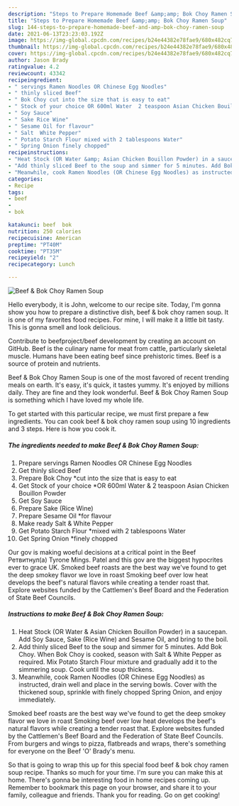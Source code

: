 ```yaml
---
description: "Steps to Prepare Homemade Beef &amp;amp; Bok Choy Ramen Soup"
title: "Steps to Prepare Homemade Beef &amp;amp; Bok Choy Ramen Soup"
slug: 144-steps-to-prepare-homemade-beef-and-amp-bok-choy-ramen-soup
date: 2021-06-13T23:23:03.192Z
image: https://img-global.cpcdn.com/recipes/b24e44382e78fae9/680x482cq70/beef-bok-choy-ramen-soup-recipe-main-photo.jpg
thumbnail: https://img-global.cpcdn.com/recipes/b24e44382e78fae9/680x482cq70/beef-bok-choy-ramen-soup-recipe-main-photo.jpg
cover: https://img-global.cpcdn.com/recipes/b24e44382e78fae9/680x482cq70/beef-bok-choy-ramen-soup-recipe-main-photo.jpg
author: Jason Brady
ratingvalue: 4.2
reviewcount: 43342
recipeingredient:
- " servings Ramen Noodles OR Chinese Egg Noodles"
- " thinly sliced Beef"
- " Bok Choy cut into the size that is easy to eat"
- " Stock of your choice OR 600ml Water  2 teaspoon Asian Chicken Bouillon Powder"
- " Soy Sauce"
- " Sake Rice Wine"
- " Sesame Oil for flavour"
- " Salt  White Pepper"
- " Potato Starch Flour mixed with 2 tablespoons Water"
- " Spring Onion finely chopped"
recipeinstructions:
- "Heat Stock (OR Water &amp; Asian Chicken Bouillon Powder) in a saucepan. Add Soy Sauce, Sake (Rice Wine) and Sesame Oil, and bring to the boil."
- "Add thinly sliced Beef to the soup and simmer for 5 minutes. Add Bok Choy. When Bok Choy is cooked, season with Salt &amp; White Pepper as required. Mix Potato Starch Flour mixture and gradually add it to the simmering soup. Cook until the soup thickens."
- "Meanwhile, cook Ramen Noodles (OR Chinese Egg Noodles) as instructed, drain well and place in the serving bowls. Cover with the thickened soup, sprinkle with finely chopped Spring Onion, and enjoy immediately."
categories:
- Recipe
tags:
- beef
- 
- bok

katakunci: beef  bok 
nutrition: 250 calories
recipecuisine: American
preptime: "PT40M"
cooktime: "PT35M"
recipeyield: "2"
recipecategory: Lunch

---
```



![Beef &amp; Bok Choy Ramen Soup](https://img-global.cpcdn.com/recipes/b24e44382e78fae9/680x482cq70/beef-bok-choy-ramen-soup-recipe-main-photo.jpg)

Hello everybody, it is John, welcome to our recipe site. Today, I'm gonna show you how to prepare a distinctive dish, beef &amp; bok choy ramen soup. It is one of my favorites food recipes. For mine, I will make it a little bit tasty. This is gonna smell and look delicious.

Contribute to beefproject/beef development by creating an account on GitHub. Beef is the culinary name for meat from cattle, particularly skeletal muscle. Humans have been eating beef since prehistoric times. Beef is a source of protein and nutrients.

Beef &amp; Bok Choy Ramen Soup is one of the most favored of recent trending meals on earth. It's easy, it's quick, it tastes yummy. It's enjoyed by millions daily. They are fine and they look wonderful. Beef &amp; Bok Choy Ramen Soup is something which I have loved my whole life.


To get started with this particular recipe, we must first prepare a few ingredients. You can cook beef &amp; bok choy ramen soup using 10 ingredients and 3 steps. Here is how you cook it.

<!--inarticleads1-->

##### The ingredients needed to make Beef &amp; Bok Choy Ramen Soup:

1. Prepare  servings Ramen Noodles OR Chinese Egg Noodles
1. Get  thinly sliced Beef
1. Prepare  Bok Choy *cut into the size that is easy to eat
1. Get  Stock of your choice *OR 600ml Water &amp; 2 teaspoon Asian Chicken Bouillon Powder
1. Get  Soy Sauce
1. Prepare  Sake (Rice Wine)
1. Prepare  Sesame Oil *for flavour
1. Make ready  Salt &amp; White Pepper
1. Get  Potato Starch Flour *mixed with 2 tablespoons Water
1. Get  Spring Onion *finely chopped


Our gov is making woeful decisions at a critical point in the Beef Ретвитнул(а) Tyrone Mings. Patel and this gov are the biggest hypocrites ever to grace UK. Smoked beef roasts are the best way we&#39;ve found to get the deep smokey flavor we love in roast Smoking beef over low heat develops the beef&#39;s natural flavors while creating a tender roast that. Explore websites funded by the Cattlemen&#39;s Beef Board and the Federation of State Beef Councils. 

<!--inarticleads2-->

##### Instructions to make Beef &amp; Bok Choy Ramen Soup:

1. Heat Stock (OR Water &amp; Asian Chicken Bouillon Powder) in a saucepan. Add Soy Sauce, Sake (Rice Wine) and Sesame Oil, and bring to the boil.
1. Add thinly sliced Beef to the soup and simmer for 5 minutes. Add Bok Choy. When Bok Choy is cooked, season with Salt &amp; White Pepper as required. Mix Potato Starch Flour mixture and gradually add it to the simmering soup. Cook until the soup thickens.
1. Meanwhile, cook Ramen Noodles (OR Chinese Egg Noodles) as instructed, drain well and place in the serving bowls. Cover with the thickened soup, sprinkle with finely chopped Spring Onion, and enjoy immediately.


Smoked beef roasts are the best way we&#39;ve found to get the deep smokey flavor we love in roast Smoking beef over low heat develops the beef&#39;s natural flavors while creating a tender roast that. Explore websites funded by the Cattlemen&#39;s Beef Board and the Federation of State Beef Councils. From burgers and wings to pizza, flatbreads and wraps, there&#39;s something for everyone on the Beef &#39;O&#39; Brady&#39;s menu. 

So that is going to wrap this up for this special food beef &amp; bok choy ramen soup recipe. Thanks so much for your time. I'm sure you can make this at home. There's gonna be interesting food in home recipes coming up. Remember to bookmark this page on your browser, and share it to your family, colleague and friends. Thank you for reading. Go on get cooking!
